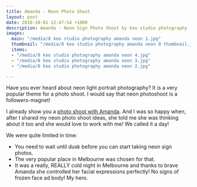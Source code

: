 ```yaml
---
title: Amanda - Neon Photo Shoot
layout: post
date: 2018-10-01 12:47:54 +1000
description: Amanda - Neon Sign Photo Shoot by keo studio photography
images:
  main: "/media/8 keo studio photography amanda neon 1.jpg"
  thumbnail: "/media/8 keo studio photography amanda neon 0 thumbnail.jpg"
  items:
  - "/media/8 keo studio photography amanda neon 4.jpg"
  - "/media/8 keo studio photography amanda neon 3.jpg"
  - "/media/8 keo studio photography amanda neon 2.jpg"

---
```

Have you ever heard about neon light portrait photography? It is a very popular theme for a photo shoot. I would say that neon photoshoot is a followers-magnet! 

I already show you a [photo shoot with Amanda](https://www.keo-studio.com/portfolio/1_amanda/). And I was so happy when, after I shared my neon photo shoot ideas, she told me she was thinking about it too and she would love to work with me! We called it a day!

We were quite limited in time:

* You need to wait until dusk before you can start taking neon sign photos. 
* The very popular place in Melbourne was chosen for that.
* It was a really, REALLY cold night in Melbourne and thanks to brave Amanda she controlled her facial expressions perfectly! No signs of frozen face ad body! My hero.